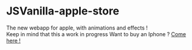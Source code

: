 # JSVanilla-apple-store

The new webapp for apple, with animations and effects ! \
Keep in mind that this a work in progress 
Want to buy an Iphone ? [Come here !](https://adelevrc.github.io/JSVanilla-apple-store)
